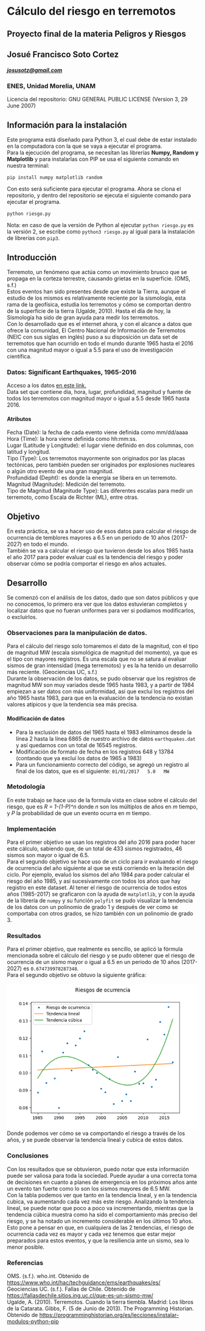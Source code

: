 # Cálculo del riesgo en terremotos
## Proyecto final de la materia Peligros y Riesgos
## Josué Francisco Soto Cortez 
##### josusotz@gmail.com
### ENES, Unidad Morelia, UNAM

Licencia del repositorio: GNU GENERAL PUBLIC LICENSE (Version 3, 29 June 2007)

## Información para la instalación
Este programa está diseñado para Python 3, el cual debe de estar instalado en la computadora con la que se vaya a ejecutar el programa. <br>
Para la ejecución del programa, se necesitan las librerías **Numpy, Random y Matplotlib** y para instalarlas con PIP se usa el siguiente comando en nuestra terminal: <br>
```
pip install numpy matplotlib random
``` 
Con esto será suficiente para ejecutar el programa. Ahora se clona el repositorio, y dentro del repositorio se ejecuta el siguiente comando para ejecutar el programa.
```
python riesgo.py
```
Nota: en caso de que la versión de Python al ejecutar `python riesgo.py` es la versión 2, se escribe como `python3 riesgo.py` al igual para la instalación de librerías con `pip3`. <br>

## Introducción
Terremoto, un fenómeno que actúa como un movimiento brusco que se propaga en la corteza terrestre, causando grietas en la superficie. (OMS, s.f.) <br>
Estos eventos han sido presentes desde que existe la Tierra, aunque el estudio de los mismos es relativamente reciente por la sismología, esta rama de la geofísica, estudia los terremotos y cómo se comportan dentro de la superficie de la tierra (Ugalde, 2010). Hasta el día de hoy, la Sismología ha sido de gran ayuda para medir los terremotos. <br>
Con lo desarrollado que es el internet ahora, y con el alcance a datos que ofrece la comunidad, El Centro Nacional de Información de Terremotos (NEIC con sus siglas en inglés) puso a su disposición un data set de terremotos que han ocurrido en todo el mundo durante 1965 hasta el 2016 con una magnitud mayor o igual a 5.5 para el uso de investigación científica. <br>

### Datos: Significant Earthquakes, 1965-2016
Acceso a los datos [en este link.](https://www.kaggle.com/usgs/earthquake-database)<br> 
Data set que contiene día, hora, lugar, profundidad, magnitud y fuente de todos los terremotos con magnitud mayor o igual a 5.5 desde 1965 hasta 2016. <br>

#### Atributos 
Fecha (Date): la fecha de cada evento viene definida como mm/dd/aaaa <br>
Hora (Time): la hora viene definida como hh:mm:ss. <br>
Lugar (Latitude y Longitude): el lugar viene definido en dos columnas, con latitud y longitud.<br>
Tipo (Type): Los terremotos mayormente son originados por las placas tectónicas, pero también pueden ser originados por explosiones nucleares o algún otro evento de una gran magnitud. <br>
Profundidad (Depht): es donde la energía se libera en un terremoto. <br>
Magnitud (Magnitude): Medición del terremoto. <br>
Tipo de Magnitud (Magnitude Type): Las diferentes escalas para medir un terremoto, como Escala de Richter (ML), entre otras. <br>

## Objetivo
En esta práctica, se va a hacer uso de esos datos para calcular el riesgo de ocurrencia de temblores mayores a 6.5 en un periodo de 10 años (2017-2027) en todo el mundo. <br>
También se va a calcular el riesgo que tuvieron desde los años 1985 hasta el año 2017 para poder evaluar cual es la tendencia del riesgo y poder observar cómo se podría comportar el riesgo en años actuales.

## Desarrollo

Se comenzó con el análisis de los datos, dado que son datos públicos y que no conocemos, lo primero era ver que los datos estuvieran completos y localizar datos que no fueran uniformes para ver si podíamos modificarlos, o excluirlos.

### Observaciones para la manipulación de datos.
Para el cálculo del riesgo solo tomaremos el dato de la magnitud, con el tipo de magnitud MW (escala sismológica de magnitud del momento), ya que es el tipo con mayores registros. Es una escala que no se satura al evaluar sismos de gran intensidad (mega terremotos) y es la ha tenido un desarrollo más reciente. (Geociencias UC, s.f.) <br>
Durante la observación de los datos, se pudo observar que los registros de magnitud MW son muy variados desde 1965 hasta 1983, y a partir de 1984 empiezan a ser datos con más uniformidad, así que excluí los registros del año 1965 hasta 1983, para que en la evaluación de la tendencia no existan valores atípicos y que la tendencia sea más precisa. <br>

#### Modificación de datos

* Para la exclusión de datos del 1965 hasta el 1983 eliminamos desde la línea 2 hasta la línea 6865 de nuestro archivo de datos `earthquakes.dat` y así quedarnos con un total de 16545 registros.
* Modificación de formato de fecha en los registros 648 y 13784 (contando que ya excluí los datos de 1965 a 1983)
* Para un funcionamiento correcto del código, se agregó un registro al final de los datos, que es el siguiente: `01/01/2017   5.0   MW` 

### Metodología

En este trabajo se hace uso de la formula vista en clase sobre el cálculo del riesgo, que es *R = 1-(1-P)^n* donde *n* son los múltiplos de años en *m* tiempo, y *P* la probabilidad de que un evento ocurra en *m* tiempo. <br>

### Implementación

Para el primer objetivo se usan los registros del año 2016 para poder hacer este cálculo, sabiendo que, de un total de 433 sismos registrados, 46 sismos son mayor o igual de 6.5. <br>
Para el segundo objetivo se hace uso de un ciclo para ir evaluando el riesgo de ocurrencia del año siguiente al que se está corriendo en la iteración del ciclo. Por ejemplo, evaluó los sismos del año 1984 para poder calcular el riesgo del año 1985, y así sucesivamente con todos los años que hay registro en este dataset. Al tener el riesgo de ocurrencia de todos estos años (1985-2017) se graficaron con la ayuda de `matplotlib`, y con la ayuda de la librería de `numpy` y su función `polyfit` se pudo visualizar la tendencia de los datos con un polinomio de grado 1 y después de ver como se comportaba con otros grados, se hizo también con un polinomio de grado 3.

### Resultados
Para el primer objetivo, que realmente es sencillo, se aplicó la fórmula mencionada sobre el cálculo del riesgo y se pudo obtener que el riesgo de ocurrencia de un sismo mayor o igual a 6.5 en un periodo de 10 años (2017-2027) es `0.674739978287348`. <br>
Para el segundo objetivo se obtuvo la siguiente gráfica: <br>
<br>
![alt text](riesgo.png "Riesgos de ocurrencia de sismos del 1984 al 2017")
<br>
Donde podemos ver cómo se va comportando el riesgo a través de los años, y se puede observar la tendencia lineal y cubica de estos datos. <br>

### Conclusiones 
Con los resultados que se obtuvieron, puedo notar que esta información puede ser valiosa para toda la sociedad. Puede ayudar a una correcta toma de decisiones en cuanto a planes de emergencia en los próximos años ante un evento tan fuerte como lo son los sismos mayores de 6.5 MW. <br>
Con la tabla podemos ver que tanto en la tendencia lineal, y en la tendencia cubica, va aumentando cada vez más este riesgo. Analizando la tendencia lineal, se puede notar que poco a poco va incrementando, mientras que la tendencia cúbica muestra como ha sido el comportamiento más preciso del riesgo, y se ha notado un incremento considerable en los últimos 10 años. Esto pone a pensar en que, en cualquiera de las 2 tendencias, el riesgo de ocurrencia cada vez es mayor y cada vez tenemos que estar mejor preparados para estos eventos, y que la resiliencia ante un sismo, sea lo menor posible.

### Referencias

OMS. (s.f.). who.int. Obtenido de https://www.who.int/hac/techguidance/ems/earthquakes/es/ <br>
Geociencias UC. (s.f.). Fallas de Chile. Obtenido de https://fallasdechile.sitios.ing.uc.cl/que-es-un-sismo-mw/ <br>
Ugalde, A. (2010). Terremotos. Cuando la tierra tiembla. Madrid: Los libros de la Catarata.
Gibbs, F. (5 de Junio de 2013). The Programming Historian. Obtenido de https://programminghistorian.org/es/lecciones/instalar-modulos-python-pip
